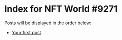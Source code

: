 # Index for NFT World #9271
Posts will be displayed in the order below:

- [Your first post](./001-first.md)

